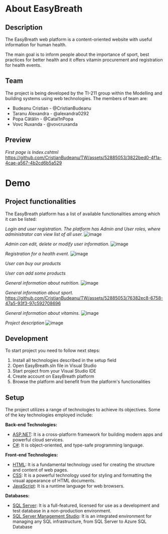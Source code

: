 # About EasyBreath
## Description
The EasyBreath web platform is a content-oriented website with useful information for human health. 

The main goal is to inform people about the importance of sport, best practices for better health and it offers vitamin procurement and registration for health events.

## Team
The project is being developed by the TI-211 group within the Modelling and building systems using web technologies. 
The members of team are: 
- Budeanu Cristian - @CristianBudeanu
- Țaranu Alexandra - @alexandra0292
- Popa Cătălin - @Catal1nPopa
- Vovc Ruxanda - @vovcruxanda

## Preview
*First page is Index.cshtml* 
https://github.com/CristianBudeanu/TW/assets/52885053/3822bed0-4f1a-4cae-a567-4b2cd6b5a529

# Demo
## Project functionalities
The EasyBreath platform has a list of available functionalities among which it can be listed:

*Login and user registration. The platform has Admin and User roles, where administrator can view list of all user.* 
![image](https://github.com/CristianBudeanu/TW/assets/52885053/2e9ee050-5ed7-41d7-b980-b8b40a09cd3d)

*Admin can edit, delete or modify user information.*
![image](https://github.com/CristianBudeanu/TW/assets/52885053/7e3ce6fc-94ee-49e3-b797-d902d193b77a)

*Registration for a health event.*
![image](https://github.com/CristianBudeanu/TW/assets/52885053/cc6f36f1-1a0d-4676-8cfd-f84eb18a7397)

*User can buy our products*

*User can add some products*

*General information about nutrition.*
![image](https://github.com/CristianBudeanu/TW/assets/52885053/df57e495-b638-4fb9-a6c4-8a9595fe8ba4)

*General information about sport.*
https://github.com/CristianBudeanu/TW/assets/52885053/76382ec8-6758-47a5-93f3-97c592708696

*General information about vitamins.*
![image](https://github.com/CristianBudeanu/TW/assets/52885053/d0d7ab5a-7c3f-47cc-9e51-3bbd44c994b1)

*Project description*
![image](https://github.com/CristianBudeanu/TW/assets/52885053/2819dcc7-07c3-4ee5-81b8-485d836c7e3b)

## Development
To start project you need to follow next steps:
1. Install all technologies described in the setup field
2. Open EasyBreath.sln file in Visual Studio
2. Start project from your Visual Studio IDE
3. Create account on EasyBreath platform
4. Browse the platform and benefit from the platform's functionalities

## Setup
The project utilizes a range of technologies to achieve its objectives. Some of the key technologies employed include:

**Back-end Technologies:**
- [ASP.NET](https://dotnet.microsoft.com/en-us/learn/aspnet/hello-world-tutorial/install): It is a cross-platform framework for building modern apps and powerful cloud services.
- [C#](https://learn.microsoft.com/en-us/dotnet/csharp/tour-of-csharp/): It is object-oriented, and type-safe programming language.

**Front-end Technologies:**
- [HTML](https://recruitinginnovation.com/front-end-technologies/): It is a fundamental technology used for creating the structure and content of web pages.
- [CSS](https://recruitinginnovation.com/front-end-technologies/):  It is a powerful technology used for styling and formatting the visual appearance of HTML documents. 
- [JavaScript](https://recruitinginnovation.com/front-end-technologies/): It is a runtime language for web browsers. 

**Databases:**
- [SQL Server](https://www.microsoft.com/en-us/sql-server/sql-server-downloads): It is a full-featured, licensed for use as a development and test database in a non-production environment.
- [SQL Server Management Studio](https://learn.microsoft.com/en-us/sql/ssms/download-sql-server-management-studio-ssms?view=sql-server-ver16): It is an integrated environment for managing any SQL infrastructure, from SQL Server to Azure SQL Database
